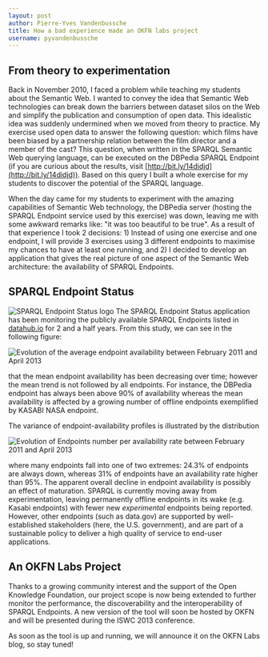 ```yaml
---
layout: post
author: Pierre-Yves Vandenbussche
title: How a bad experience made an OKFN labs project
username: pyvandenbussche
---
```


From theory to experimentation
----------------------------
Back in November 2010, I faced a problem while teaching my students about the Semantic Web. I wanted to convey the idea that Semantic Web technologies can break down the barriers between dataset silos on the Web and simplify the publication and consumption of open data. This idealistic idea was suddenly undermined when we moved from theory to practice. My exercise used open data to answer the following question: which films have been biased by a partnership relation between the film director and a member of the cast? This question, when written in the SPARQL Semantic Web querying language, can be executed on the DBPedia SPARQL Endpoint (if you are curious about the results, visit [http://bit.ly/14didjd](http://bit.ly/14didjd)). Based on this query I built a whole exercise for my students to discover the potential of the SPARQL language.

When the day came for my students to experiment with the amazing capabilities of Semantic Web technology, the DBPedia server (hosting the SPARQL Endpoint service used by this exercise) was down, leaving me with some awkward remarks like: "it was too beautiful to be true". As a result of that experience I took 2 decisions: 1) Instead of using one exercise and one endpoint, I will provide 3 exercises using 3 different endpoints to maximise my chances to have at least one running, and 2) I decided to develop an application that gives the real picture of one aspect of the Semantic Web architecture: the availability of SPARQL Endpoints.

SPARQL Endpoint Status
----------------------------
![SPARQL Endpoint Status logo](https://sites.google.com/site/pierreyvesvandenbussche/resources/SES.png)
The SPARQL Endpoint Status application has been monitoring the publicly available SPARQL Endpoints listed in [datahub.io](http://datahub.io/) for 2 and a half years. From this study, we can see in the following figure:

![Evolution of the average endpoint availability between February 2011 and April 2013](https://sites.google.com/site/pierreyvesvandenbussche/resources/sparqles_fig1.png)

that the mean endpoint availability has been decreasing over time; however the mean trend is not followed by all endpoints. For instance, the DBPedia endpoint has always been above 90% of availability whereas the mean availability is affected by a growing number of offline endpoints exemplified by KASABI NASA endpoint.

The variance of endpoint-availability profiles is illustrated by the distribution

![Evolution of Endpoints number per availability rate between February 2011 and April 2013](https://sites.google.com/site/pierreyvesvandenbussche/resources/sparqles_fig2.png)

where many endpoints fall into one of two extremes: 24.3% of endpoints are always down, whereas 31% of endpoints have an availability rate higher than 95%. The apparent overall decline in endpoint availability is possibly an effect of maturation. SPARQL is currently moving away from experimentation, leaving permanently offline endpoints in its wake (e.g. Kasabi endpoints) with fewer new _experimental_ endpoints being reported. However, other endpoints (such as data.gov) are supported by well-established stakeholders (here, the U.S. government), and are part of a sustainable policy to deliver a high quality of service to end-user applications.

An OKFN Labs Project
----------------------------
Thanks to a growing community interest and the support of the Open Knowledge Foundation, our project scope is now being extended to further monitor the performance, the discoverability and the interoperability of SPARQL Endpoints. A new version of the tool will soon be hosted by OKFN and will be presented during the ISWC 2013 conference.

As soon as the tool is up and running, we will announce it on the OKFN Labs blog, so stay tuned!